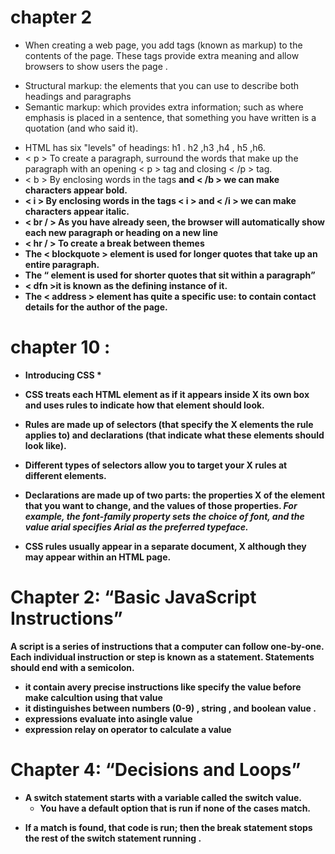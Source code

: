 
# chapter 2 
- When creating a web page, you add tags (known as markup) to the contents of the page.
 These tags provide extra meaning and allow browsers to show users the page .

* Structural markup: the elements that you can use to describe both headings and paragraphs
* Semantic markup: which provides extra information; such as where emphasis is placed in a sentence,
 that something you have written is a quotation (and who said it).

 - HTML has six "levels" of headings: h1 . h2 ,h3 ,h4 , h5 ,h6.
 - <  p  > To create a paragraph, surround the words that make up
  the paragraph with an opening <  p  > tag and closing < /p  > tag.
- <  b  > By enclosing words in the tags <b> and <  /b  > we can make characters appear bold.
- <  i > By enclosing words in the tags <  i  > and <  /i  > we can make characters appear italic.
- <  br /  > As you have already seen, the browser will automatically show each new paragraph
 or heading on a new line
- <   hr /  > To create a break between themes 
- The <  blockquote  > element is used for longer quotes that take up an entire paragraph. 
- The <q> element is used for shorter quotes that sit within a paragraph
-  <  dfn  >it is known as the defining instance of it.
- The <  address  > element has quite a specific use: to contain contact details for the author of the page.

# chapter 10 :
* Introducing CSS *
 - CSS treats each HTML element as if it appears inside  X its own box and
  uses rules to indicate how that element should look.

- Rules are made up of selectors (that specify the  X elements the rule applies to) 
and declarations (that indicate what these elements should look like).

- Different types of selectors allow you to target your  X rules at different elements.

- Declarations are made up of two parts: the properties  X of the element that you want to change,
 and the values of those properties. 
 *For example, the font-family property sets the choice of font, and the 
 value arial specifies Arial as the preferred typeface.*

- CSS rules usually appear in a separate document,  X although they may appear within an HTML page.

# Chapter 2: “Basic JavaScript Instructions”

A script is a series of instructions that a computer can follow one-by-one.
 Each individual instruction or step is known as a statement.
 Statements should end with a semicolon.

 - it contain avery precise instructions like specify the value before make calcultion using that value 
 - it distinguishes between numbers (0-9) , string , and boolean value .
 - expressions evaluate into asingle value 
 - expression relay on operator to calculate a value 

 # Chapter 4: “Decisions and Loops”

 - A switch statement starts with a variable called the switch value. 
   * You have a default option that is run if none of the cases match.
  * If a match is found, that code is run; then the break statement stops 
  the rest of the switch statement running .
   




